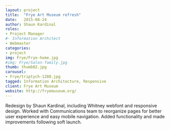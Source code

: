 ```yaml
---
layout: project
title:  "Frye Art Museum refresh"
date:   2015-08-24
author: Shaun Kardinal
roles:
- Project Manager
#- Information Architect
- Webmaster
categories:
- project
img: Frye/Frye-home.jpg
#img: Frye/Salon-family.jpg
thumb: thumb02.jpg
carousel:
- Frye/triptych-1280.jpg
tagged: Information Architecture, Responsive
client: Frye Art Museum
website: http://fryemuseum.org/
---
```

Redesign by Shaun Kardinal, including Whitney webfont and responsive design.
Worked with Communications team to reorganize pages for better user experience and easy mobile navigation.
Added functionality and made improvements following soft launch.
